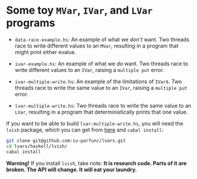 # Some toy `MVar`, `IVar`, and `LVar` programs

  * `data-race-example.hs`: An example of what we _don't_ want.  Two
    threads race to write different values to an `MVar`, resulting in
    a program that might print either evalue.
	
  * `ivar-example.hs`: An example of what we _do_ want.  Two threads
    race to write different values to an `IVar`, raising a `multiple
    put` error.
	
  * `ivar-multiple-write.hs`: An example of the limitations of
    `IVar`s.  Two threads race to write the same value to an `IVar`,
    raising a `multiple put` error.
	
  * `lvar-multiple-write.hs`: Two threads race to write the same value
     to an `LVar`, resulting in a program that deterministically
     prints that one value.
	 
If you want to be able to build `lvar-multiple-write.hs`, you will
need the `lvish` package, which you can get from
[here](https://github.com/iu-parfunc/lvars/tree/master/haskell/lvish)
and `cabal install`:

``` bash
git clone git@github.com:iu-parfunc/lvars.git
cd lvars/haskell/lvish/
cabal install
```

**Warning!** If you install `lvish`, take note: **It is research code.
Parts of it are broken.  The API will change.  It will eat your
laundry.**

